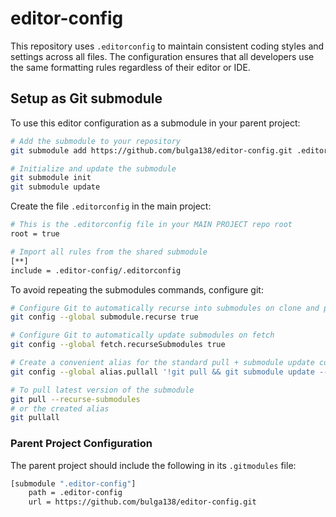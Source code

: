 # editor-config

This repository uses `.editorconfig` to maintain consistent coding styles and settings across all files. The configuration ensures that all developers use the same formatting rules regardless of their editor or IDE.

## Setup as Git submodule

To use this editor configuration as a submodule in your parent project:
```bash
# Add the submodule to your repository
git submodule add https://github.com/bulga138/editor-config.git .editor-config

# Initialize and update the submodule
git submodule init
git submodule update
```

Create the file `.editorconfig` in the main project:
```bash
# This is the .editorconfig file in your MAIN PROJECT repo root
root = true

# Import all rules from the shared submodule
[**]
include = .editor-config/.editorconfig
```

To avoid repeating the submodules commands, configure git:
```bash
# Configure Git to automatically recurse into submodules on clone and pull
git config --global submodule.recurse true

# Configure Git to automatically update submodules on fetch
git config --global fetch.recurseSubmodules true

# Create a convenient alias for the standard pull + submodule update command
git config --global alias.pullall '!git pull && git submodule update --init --recursive'

# To pull latest version of the submodule
git pull --recurse-submodules
# or the created alias
git pullall
```

### Parent Project Configuration

The parent project should include the following in its `.gitmodules` file:

```bash
[submodule ".editor-config"]
    path = .editor-config
    url = https://github.com/bulga138/editor-config.git
```
